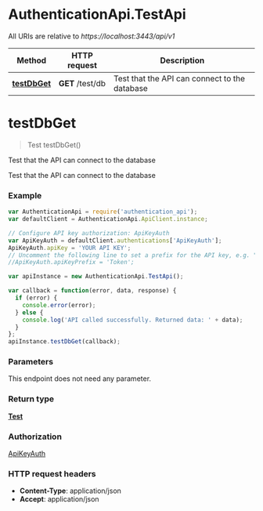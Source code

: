 # AuthenticationApi.TestApi

All URIs are relative to *https://localhost:3443/api/v1*

Method | HTTP request | Description
------------- | ------------- | -------------
[**testDbGet**](TestApi.md#testDbGet) | **GET** /test/db | Test that the API can connect to the database


<a name="testDbGet"></a>
# **testDbGet**
> Test testDbGet()

Test that the API can connect to the database

Test that the API can connect to the database

### Example
```javascript
var AuthenticationApi = require('authentication_api');
var defaultClient = AuthenticationApi.ApiClient.instance;

// Configure API key authorization: ApiKeyAuth
var ApiKeyAuth = defaultClient.authentications['ApiKeyAuth'];
ApiKeyAuth.apiKey = 'YOUR API KEY';
// Uncomment the following line to set a prefix for the API key, e.g. "Token" (defaults to null)
//ApiKeyAuth.apiKeyPrefix = 'Token';

var apiInstance = new AuthenticationApi.TestApi();

var callback = function(error, data, response) {
  if (error) {
    console.error(error);
  } else {
    console.log('API called successfully. Returned data: ' + data);
  }
};
apiInstance.testDbGet(callback);
```

### Parameters
This endpoint does not need any parameter.

### Return type

[**Test**](Test.md)

### Authorization

[ApiKeyAuth](../README.md#ApiKeyAuth)

### HTTP request headers

 - **Content-Type**: application/json
 - **Accept**: application/json

